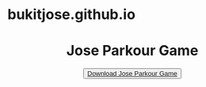 # bukitjose.github.io

<title>Jose web</title>
<style>
  body {
   background-image: url("ico.jpg");
   background-repeat: no-repeat;
   background-size:cover
}
</style>
<center><h1>Jose Parkour Game</h1></center>
<center><button>
<a href="https://drive.google.com/file/d/1pMkvUwW41zGJW9BM9jwSFhsdCIxLJ25c/view?usp=sharing">Download Jose Parkour Game</a>
</button></center>


